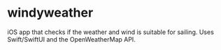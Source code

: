 # windyweather
iOS app that checks if the weather and wind is suitable for sailing. Uses Swift/SwiftUI and the OpenWeatherMap API.
